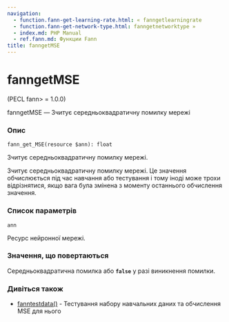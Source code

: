 ```yaml
---
navigation:
  - function.fann-get-learning-rate.html: « fanngetlearningrate
  - function.fann-get-network-type.html: fanngetnetworktype »
  - index.md: PHP Manual
  - ref.fann.md: Функции Fann
title: fanngetMSE
---
```

# fanngetMSE

(PECL fann> = 1.0.0)

fanngetMSE — Зчитує середньоквадратичну помилку мережі

### Опис

```methodsynopsis
fann_get_MSE(resource $ann): float
```

Зчитує середньоквадратичну помилку мережі.

Зчитує середньоквадратичну помилку мережі. Це значення обчислюється під час навчання або тестування і тому іноді може трохи відрізнятися, якщо вага була змінена з моменту останнього обчислення значення.

### Список параметрів

`ann`

Ресурс нейронної мережі.

### Значення, що повертаються

Середньоквадратична помилка або **`false`** у разі виникнення помилки.

### Дивіться також

-   [fanntestdata()](function.fann-test-data.html) - Тестування набору навчальних даних та обчислення MSE для нього
